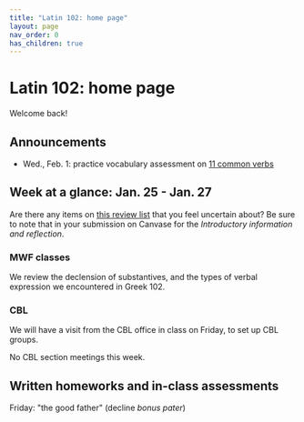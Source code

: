 ```yaml
---
title: "Latin 102: home page"
layout: page
nav_order: 0
has_children: true
---
```



# Latin 102: home page

Welcome back!



## Announcements

- Wed., Feb. 1: practice vocabulary assessment on [11 common verbs](https://neelsmith.github.io/latin102/review/verbs1/)

## Week at a glance: Jan. 25 - Jan. 27

Are there any items on [this review list](https://neelsmith.github.io/latin102/review/overview/) that you feel uncertain about?  Be sure to note that in your submission on Canvase for the *Introductory information and reflection*.

### MWF classes

We review the declension of substantives, and the types of verbal expression we encountered in Greek 102.

### CBL

We will have a visit from the CBL office in class on Friday, to set up CBL groups.


No CBL section meetings this week.

## Written homeworks and in-class assessments

Friday: "the good father" (decline *bonus pater*)